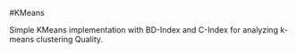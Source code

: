 #KMeans

 Simple KMeans implementation with BD-Index and C-Index for analyzing k-means clustering Quality.